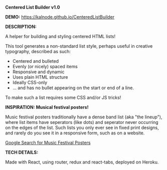 **Centered List Builder v1.0**


**DEMO:** https://kalnode.github.io/CenteredListBuilder


**DESCRIPTION:**

A helper for building and styling centered HTML lists!

This tool generates a non-standard list style, perhaps useful in creative typography, described as such:

* Centered and bulleted
* Evenly (or nicely) spaced items
* Responsive and dynamic
* Uses plain HTML structure
* Ideally CSS-only
* ... and has no bullet appearing on the start or end of a line.

To make such a list requires some CSS and/or JS tricks!


**INSPIRATION: Musical festival posters!**

Music festival posters traditionally have a dense band list (aka "the lineup"), where list items have seperators (like dots) and seperator never occurring on the edges of the list. Such lists you only ever see in fixed print designs, and rarely do you see it in a responsive form, such as on a website.

[Google Search for Music Festival Posters](https://www.google.ca/search?hl=en&tbm=isch&sxsrf=ACYBGNR-G6eP0lhSIWqGLk0TQdX-o4W7DQ%3A1579123351670&source=hp&biw=1920&bih=965&ei=l4IfXrjKJs7ctAbWwLGgBw&q=music+festival+posters&oq=music+festival+posters&gs_l=img.3..0l3j0i5i30l7.1662.5013..5104...0.0..0.241.2266.17j4j2......0....1..gws-wiz-img.....10..35i362i39j35i39j0i131.tYLOaRhGNJc&ved=0ahUKEwj48bjzxIbnAhVOLs0KHVZgDHQQ4dUDCAU&uact=5)


**TECH DETAILS:**

Made with React, using router, redux and react-tabs, deployed on Heroku.
